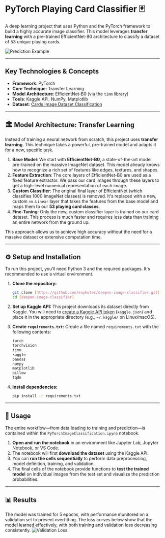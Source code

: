 # PyTorch Playing Card Classifier 🃏

A deep learning project that uses Python and the PyTorch framework to build a highly accurate image classifier. This model leverages **transfer learning** with a pre-trained EfficientNet-B0 architecture to classify a dataset of 53 unique playing cards.

![Prediction Example](https://imgur.com/a/LliFxb3.png)

---

## Key Technologies & Concepts

* **Framework**: PyTorch
* **Core Technique**: Transfer Learning
* **Model Architecture**: EfficientNet-B0 (via the `timm` library)
* **Tools**: Kaggle API, NumPy, Matplotlib
* **Dataset**: [Cards Image Dataset Classification](https://www.kaggle.com/datasets/gpiosenka/cards-image-datasetclassification)

---

## 🏛️ Model Architecture: Transfer Learning

Instead of training a neural network from scratch, this project uses **transfer learning**. This technique takes a powerful, pre-trained model and adapts it for a new, specific task.

1.  **Base Model**: We start with **EfficientNet-B0**, a state-of-the-art model pre-trained on the massive ImageNet dataset. This model already knows how to recognize a rich set of features like edges, textures, and shapes.
2.  **Feature Extraction**: The core layers of EfficientNet-B0 are used as a fixed feature extractor. We pass our card images through these layers to get a high-level numerical representation of each image.
3.  **Custom Classifier**: The original final layer of EfficientNet (which classifies 1000 ImageNet classes) is removed. It's replaced with a new, custom `nn.Linear` layer that takes the features from the base model and maps them to our **53 playing card classes**.
4.  **Fine-Tuning**: Only the new, custom classifier layer is trained on our card dataset. This process is much faster and requires less data than training an entire network from the ground up.

This approach allows us to achieve high accuracy without the need for a massive dataset or extensive computation time.

---

## ⚙️ Setup and Installation

To run this project, you'll need Python 3 and the required packages. It's recommended to use a virtual environment.

1.  **Clone the repository:**
    ```bash
    git clone [https://github.com/eaykuter/deepnn-image-classifier.git]
    cd [deepnn-image-classifier]
    ```

2.  **Set up Kaggle API:**
    This project downloads its dataset directly from Kaggle. You will need to [create a Kaggle API token](https://www.kaggle.com/docs/api) (`kaggle.json`) and place it in the appropriate directory (e.g., `~/.kaggle/` on Linux/macOS).

3.  **Create `requirements.txt`:**
    Create a file named `requirements.txt` with the following contents:
    ```txt
    torch
    torchvision
    timm
    kaggle
    pandas
    numpy
    matplotlib
    pillow
    tqdm
    ```

4.  **Install dependencies:**
    ```bash
    pip install -r requirements.txt
    ```

---

## 🚀 Usage

The entire workflow—from data loading to training and prediction—is contained within the `PyTorchImageClassification.ipynb` notebook.

1.  **Open and run the notebook** in an environment like Jupyter Lab, Jupyter Notebook, or VS Code.
2.  The notebook will first **download the dataset** using the Kaggle API.
3.  You can **run the cells sequentially** to perform data preprocessing, model definition, training, and validation.
4.  The final cells of the notebook provide functions to **test the trained model** on individual images from the test set and visualize the prediction probabilities.

---

## 📊 Results

The model was trained for 5 epochs, with performance monitored on a validation set to prevent overfitting. The loss curves below show that the model learned effectively, with both training and validation loss decreasing consistently.
![Validation Loss](https://imgur.com/a/eZqnO9T.png)
